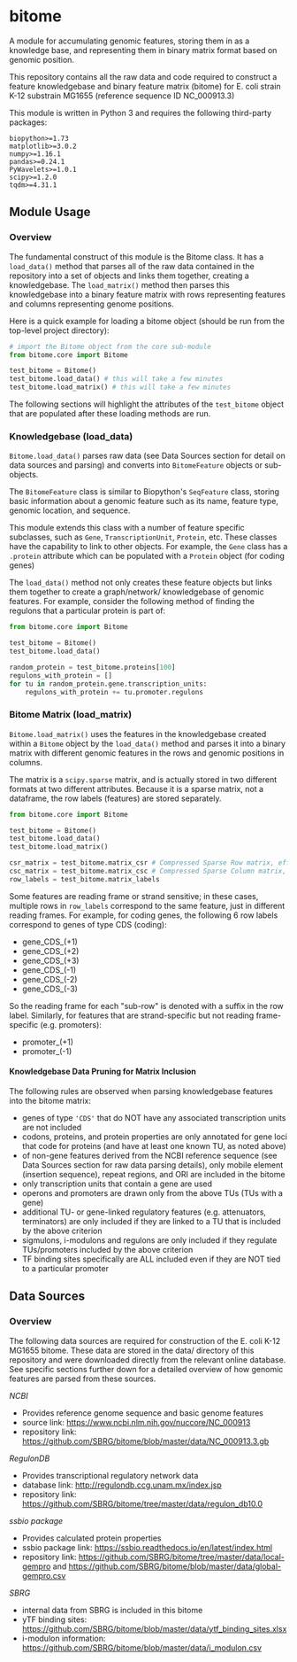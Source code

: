 # bitome
A module for accumulating genomic features, storing them in as a knowledge base, and representing them in binary matrix
format based on genomic position.

This repository contains all the raw data and code required to construct a feature knowledgebase and binary feature
matrix (bitome) for E. coli strain K-12 substrain MG1655 (reference sequence ID NC_000913.3)

This module is written in Python 3 and requires the following third-party packages:
```
biopython>=1.73
matplotlib>=3.0.2
numpy>=1.16.1
pandas>=0.24.1
PyWavelets>=1.0.1
scipy>=1.2.0
tqdm>=4.31.1
```

## Module Usage

### Overview

The fundamental construct of this module is the Bitome class. It has a `load_data()` method that parses all of the raw
data contained in the repository into a set of objects and links them together, creating a knowledgebase. The
`load_matrix()` method then parses this knowledgebase into a binary feature matrix with rows representing features and
columns representing genome positions.

Here is a quick example for loading a bitome object (should be run from the top-level project directory):

```python
# import the Bitome object from the core sub-module
from bitome.core import Bitome

test_bitome = Bitome()
test_bitome.load_data() # this will take a few minutes
test_bitome.load_matrix() # this will take a few minutes
```

The following sections will highlight the attributes of the `test_bitome` object that are populated after these loading
methods are run.

### Knowledgebase (load_data)

`Bitome.load_data()` parses raw data (see Data Sources section for detail on data sources and parsing) and converts into
`BitomeFeature` objects or sub-objects. 

The `BitomeFeature` class is similar to Biopython's `SeqFeature` class, storing basic information about a genomic
feature such as its name, feature type, genomic location, and sequence.

This module extends this class with a number of feature specific subclasses, such as `Gene`, `TranscriptionUnit`, 
`Protein`, etc. These classes have the capability to link to other objects. For example, the `Gene` class has a
`.protein` attribute which can be populated with a `Protein` object (for coding genes)

The `load_data()` method not only creates these feature objects but links them together to create a graph/network/
knowledgebase of genomic features. For example, consider the following method of finding the regulons that a particular
protein is part of:

```python
from bitome.core import Bitome

test_bitome = Bitome()
test_bitome.load_data()

random_protein = test_bitome.proteins[100]
regulons_with_protein = []
for tu in random_protein.gene.transcription_units:
	regulons_with_protein += tu.promoter.regulons
```

### Bitome Matrix (load_matrix)

`Bitome.load_matrix()` uses the features in the knowledgebase created within a `Bitome` object by the `load_data()` 
method and parses it into a binary matrix with different genomic features in the rows and genomic positions in columns.

The matrix is a `scipy.sparse` matrix, and is actually stored in two different formats at two different attributes.
Because it is a sparse matrix, not a dataframe, the row labels (features) are stored separately.

```python
from bitome.core import Bitome

test_bitome = Bitome()
test_bitome.load_data()
test_bitome.load_matrix()

csr_matrix = test_bitome.matrix_csr # Compressed Sparse Row matrix, efficient for row slicing
csc_matrix = test_bitome.matrix_csc # Compressed Sparse Column matrix, efficient for column slicing
row_labels = test_bitome.matrix_labels
```

Some features are reading frame or strand sensitive; in these cases, multiple rows in `row_labels` correspond to the
same feature, just in different reading frames. For example, for coding genes, the following 6 row labels correspond
to genes of type CDS (coding):

- gene_CDS_(+1)
- gene_CDS_(+2)
- gene_CDS_(+3)
- gene_CDS_(-1)
- gene_CDS_(-2)
- gene_CDS_(-3)

So the reading frame for each "sub-row" is denoted with a suffix in the row label. Similarly, for features that are 
strand-specific but not reading frame-specific (e.g. promoters):

- promoter_(+1)
- promoter_(-1)

#### Knowledgebase Data Pruning for Matrix Inclusion

The following rules are observed when parsing knowledgebase features into the bitome matrix:

- genes of type `'CDS'` that do NOT have any associated transcription units are not included
- codons, proteins, and protein properties are only annotated for gene loci that code for proteins (and have at least
one known TU, as noted above)
- of non-gene features derived from the NCBI reference sequence (see Data Sources section for raw data parsing details),
only mobile element (insertion sequence), repeat regions, and ORI are included in the bitome
- only transcription units that contain a gene are used
- operons and promoters are drawn only from the above TUs (TUs with a gene)
- additional TU- or gene-linked regulatory features (e.g. attenuators, terminators) are only included if they are linked
to a TU that is included by the above criterion
- sigmulons, i-modulons and regulons are only included if they regulate TUs/promoters included by the above criterion
- TF binding sites specifically are ALL included even if they are NOT tied to a particular promoter 

## Data Sources

### Overview

The following data sources are required for construction of the E. coli K-12 MG1655 bitome. These data are stored in
the data/ directory of this repository and were downloaded directly from the relevant online database. See specific 
sections further down for a detailed overview of how genomic features are parsed from these sources.

_NCBI_
- Provides reference genome sequence and basic genome features
- source link: https://www.ncbi.nlm.nih.gov/nuccore/NC_000913
- repository link: https://github.com/SBRG/bitome/blob/master/data/NC_000913.3.gb

_RegulonDB_
- Provides transcriptional regulatory network data
- database link: http://regulondb.ccg.unam.mx/index.jsp
- repository link: https://github.com/SBRG/bitome/tree/master/data/regulon_db10.0

_ssbio package_
- Provides calculated protein properties
- ssbio package link: https://ssbio.readthedocs.io/en/latest/index.html
- repository link: https://github.com/SBRG/bitome/tree/master/data/local-gempro and 
https://github.com/SBRG/bitome/blob/master/data/global-gempro.csv

_SBRG_
- internal data from SBRG is included in this bitome
- yTF binding sites: https://github.com/SBRG/bitome/blob/master/data/ytf_binding_sites.xlsx
- i-modulon information: https://github.com/SBRG/bitome/blob/master/data/i_modulon.csv
